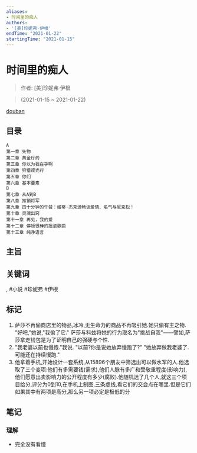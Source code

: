 ```yaml
---
aliases:
- 时间里的痴人
authors:
- '[美]珍妮弗·伊根'
endTime: "2021-01-22"
startingTime: "2021-01-15"
---
```


# 时间里的痴人

> 作者: [美]珍妮弗·伊根

> (2021-01-15 \~ 2021-01-22)

[douban](https://book.douban.com/subject/30403403/)

## 目录
```
A
第一章 失物
第二章 黄金疗药
第三章 你以为我在乎啊
第四章 狩猎观光行
第五章 你们
第六章 基本要素
B
第七章 从A到B
第八章 推销将军
第九章 四十分钟的午餐：姬蒂·杰克逊畅谈爱情、名气与尼克松！
第十章 灵魂出窍
第十一章 再见，我的爱
第十二章 停顿很棒的摇滚歌曲
第十三章 纯净语言
```

## 主旨

## 关键词
, #小说 #珍妮弗 #伊根

## 标记

1. 萨莎不再偷商店里的物品,冰冷,无生命力的商品不再吸引她.她只偷有主之物. "好吧,"她说,"我偷了它." 萨莎与科兹将她的行为取名为"挑战自我"——譬如,萨莎拿走钱包是为了证明自己的强硬与个性.
2. "我老婆以前也慢跑."我说. "以前?你是说她放弃慢跑了?" "她放弃做我老婆了.可能还在持续慢跑."
3. 他拿着手机,开始设计一套系统,从15896个朋友中筛选出可以做水军的人.他选取了三个变项:他们有多需要钱(需求),他们人脉有多广和受敬重程度(影响力),他们愿意出卖影响力的公开程度有多少(腐败).他随机选了几个人,就这三个项目给分,评分为0到10,在手机上制图,三条虚线,看它们的交会点在哪里.但是它们如果其中有两项是高分,那么另一项必定是极低的分

## 笔记
### 理解
* 完全没有看懂
